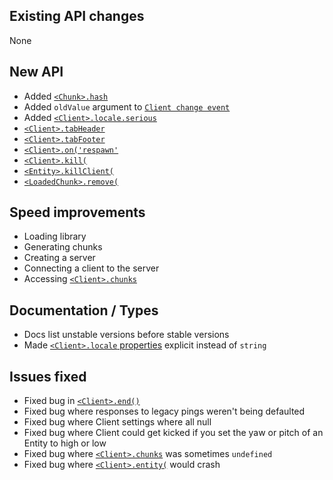 ## Existing API changes
None

## New API
* Added [`<Chunk>.hash`](https://oscarnow.github.io/minecraft-server/1.2.0/classes/Chunk#hash)
* Added `oldValue` argument to [`Client change event`](https://oscarnow.github.io/minecraft-server/1.2.0/classes/Client#on)
* Added [`<Client>.locale.serious`](https://oscarnow.github.io/minecraft-server/1.2.0/classes/Client#locale)
* [`<Client>.tabHeader`](https://oscarnow.github.io/minecraft-server/1.2.0/classes/Client#tabHeader)
* [`<Client>.tabFooter`](https://oscarnow.github.io/minecraft-server/1.2.0/classes/Client#tabFooter)
* [`<Client>.on('respawn'`](https://oscarnow.github.io/minecraft-server/1.2.0/classes/Client#on.on-18)
* [`<Client>.kill(`](https://oscarnow.github.io/minecraft-server/1.2.0/classes/Client#kill)
* [`<Entity>.killClient(`](https://oscarnow.github.io/minecraft-server/1.2.0/classes/Entity#killClient)
* [`<LoadedChunk>.remove(`](https://oscarnow.github.io/minecraft-server/1.2.0/classes/LoadedChunk#remove)

## Speed improvements
* Loading library
* Generating chunks
* Creating a server
* Connecting a client to the server
* Accessing [`<Client>.chunks`](https://oscarnow.github.io/minecraft-server/1.2.0/classes/Client#chunks)

## Documentation / Types
* Docs list unstable versions before stable versions
* Made [`<Client>.locale` properties](https://oscarnow.github.io/minecraft-server/1.2.0/classes/Client#locale) explicit instead of `string`

## Issues fixed
* Fixed bug in [`<Client>.end()`](https://oscarnow.github.io/minecraft-server/1.2.0/classes/Client#end)
* Fixed bug where responses to legacy pings weren't being defaulted
* Fixed bug where Client settings where all null
* Fixed bug where Client could get kicked if you set the yaw or pitch of an Entity to high or low
* Fixed bug where [`<Client>.chunks`](https://oscarnow.github.io/minecraft-server/1.2.0/classes/Client#chunks) was sometimes `undefined`
* Fixed bug where [`<Client>.entity(`](https://oscarnow.github.io/minecraft-server/1.2.0/classes/Client#entity) would crash